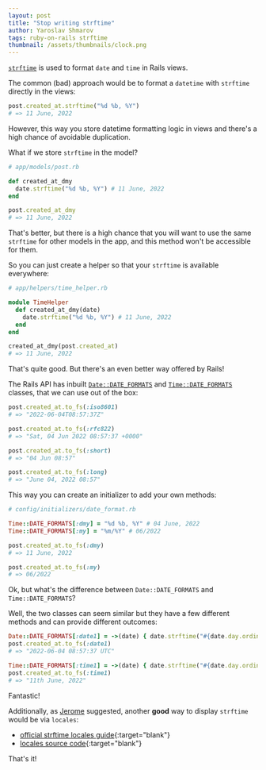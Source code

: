 ```yaml
---
layout: post
title: "Stop writing strftime"
author: Yaroslav Shmarov
tags: ruby-on-rails strftime
thumbnail: /assets/thumbnails/clock.png
---
```


[`strftime`](https://apidock.com/ruby/DateTime/strftime) is used to format `date` and `time` in Rails views.

The common (bad) approach would be to format a `datetime` with `strftime` directly in the views:

```ruby
post.created_at.strftime("%d %b, %Y")
# => 11 June, 2022
```

However, this way you store datetime formatting logic in views and there's a high chance of avoidable duplication.

What if we store `strftime` in the model?

```ruby
# app/models/post.rb

def created_at_dmy
  date.strftime("%d %b, %Y") # 11 June, 2022
end

post.created_at_dmy
# => 11 June, 2022
```

That's better, but there is a high chance that you will want to use the same `strftime` for other models in the app, and this method won't be accessible for them.

So you can just create a helper so that your `strftime` is available everywhere:

```ruby
# app/helpers/time_helper.rb

module TimeHelper
  def created_at_dmy(date)
    date.strftime("%d %b, %Y") # 11 June, 2022
  end
end

created_at_dmy(post.created_at)
# => 11 June, 2022
```

That's quite good. But there's an even better way offered by Rails!

The Rails API has inbuilt
[`Date::DATE_FORMATS`](https://edgeapi.rubyonrails.org/classes/Date.html)
and
[`Time::DATE_FORMATS`](https://api.rubyonrails.org/classes/Time.html)
classes, that we can use out of the box:

```ruby
post.created_at.to_fs(:iso8601)
# => "2022-06-04T08:57:37Z"

post.created_at.to_fs(:rfc822)
# => "Sat, 04 Jun 2022 08:57:37 +0000"

post.created_at.to_fs(:short)
# => "04 Jun 08:57"

post.created_at.to_fs(:long)
# => "June 04, 2022 08:57"
```

This way you can create an initializer to add your own methods:

```ruby
# config/initializers/date_format.rb

Time::DATE_FORMATS[:dmy] = "%d %b, %Y" # 04 June, 2022
Time::DATE_FORMATS[:my] = "%m/%Y" # 06/2022

post.created_at.to_fs(:dmy)
# => 11 June, 2022

post.created_at.to_fs(:my)
# => 06/2022
```

Ok, but what's the difference between `Date::DATE_FORMATS` and `Time::DATE_FORMATS`?

Well, the two classes can seem similar but they have a few different methods and can provide different outcomes:

```ruby
Date::DATE_FORMATS[:date1] = ->(date) { date.strftime("#{date.day.ordinalize} %B, %Y") }
post.created_at.to_fs(:date1)
# => "2022-06-04 08:57:37 UTC"

Time::DATE_FORMATS[:time1] = ->(date) { date.strftime("#{date.day.ordinalize} %B, %Y") }
post.created_at.to_fs(:time1)
# => "11th June, 2022"
```

Fantastic!

Additionally, as [Jerome](https://disqus.com/by/disqus_ALu6tEXrCI/) suggested, another **good** way to display `strftime` would be via `locales`:
* [official strftime locales guide](https://edgeguides.rubyonrails.org/i18n.html#adding-date-time-formats){:target="blank"}
* [locales source code](https://github.com/rails/rails/blob/b2eb1d1c55a59fee1e6c4cba7030d8ceb524267c/activesupport/lib/active_support/locale/en.yml#L3){:target="blank"}

That's it!